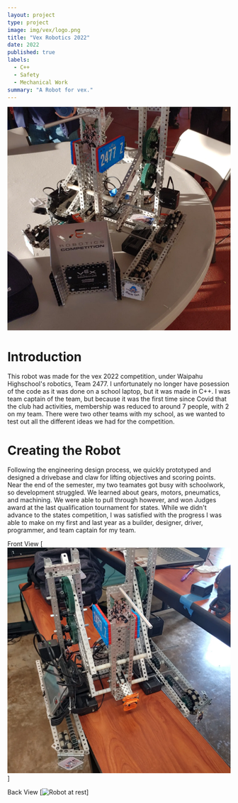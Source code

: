 ```yaml
---
layout: project
type: project
image: img/vex/logo.png
title: "Vex Robotics 2022"
date: 2022
published: true
labels:
  - C++
  - Safety
  - Mechanical Work
summary: "A Robot for vex."
---
```


<img class="img-fluid" src="../img/vex/vex.png">

# Introduction
This robot was made for the vex 2022 competition, under Waipahu Highschool's robotics, Team 2477. I unfortunately no longer have posession of the code as it was done on a school laptop, but it was made in C++. I was team captain of the team, but because it was the first time since Covid that the club had activities, membership was reduced to around 7 people, with 2 on my team. There were two other teams with my school, as we wanted to test out all the different ideas we had for the competition.

# Creating the Robot
Following the engineering design process, we quickly prototyped and designed a drivebase and claw for lifting objectives and scoring points. Near the end of the semester, my two teamates got busy with schoolwork, so development struggled. We learned about gears, motors, pneumatics, and machining. We were able to pull through however, and won Judges award at the last qualification tournament for states. While we didn't advance to the states competition, I was satisfied with the progress I was able to make on my first and last year as a builder, designer, driver, programmer, and team captain for my team. 

Front View
[![Robot at rest](/img/vex/vex2.png)]

Back View
[![Robot at rest](/img/vex/back.png)]
